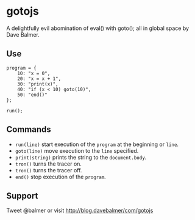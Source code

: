 gotojs
======

A delightfully evil abomination of eval() with goto(); all in global space
by Dave Balmer.

Use
---

```language-javascript
program = {
	10: "x = 0",
	20: "x = x + 1",
	30: "print(x)",
	40: "if (x < 10) goto(10)",
	50: "end()"
};

run();
```

Commands
--------

- `run(line)` start execution of the `program` at the beginning or `line`.
- `goto(line)` move execution to the `line` specified.
- `print(string)` prints the string to the `document.body`.
- `tron()` turns the tracer on.
- `tron()` turns the tracer off.
- `end()` stop execution of the `program`.

Support
-------

Tweet @balmer or visit http://blog.davebalmer/com/gotojs

